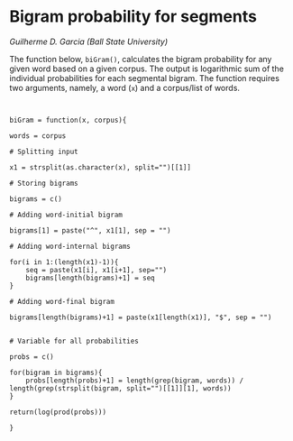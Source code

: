 # Bigram probability for segments

*Guilherme D. Garcia (Ball State University)*

The function below, ```biGram()```, calculates the bigram probability for any given word based on a given corpus. The output is logarithmic sum of the individual probabilities for each segmental bigram. The function requires two arguments, namely, a word (```x```) and a corpus/list of words. 


```{r}


biGram = function(x, corpus){

words = corpus

# Splitting input

x1 = strsplit(as.character(x), split="")[[1]]

# Storing bigrams

bigrams = c()

# Adding word-initial bigram

bigrams[1] = paste("^", x1[1], sep = "")

# Adding word-internal bigrams

for(i in 1:(length(x1)-1)){
	seq = paste(x1[i], x1[i+1], sep="")
	bigrams[length(bigrams)+1] = seq
}

# Adding word-final bigram

bigrams[length(bigrams)+1] = paste(x1[length(x1)], "$", sep = "")


# Variable for all probabilities

probs = c()

for(bigram in bigrams){
	probs[length(probs)+1] = length(grep(bigram, words)) / length(grep(strsplit(bigram, split="")[[1]][1], words))
}

return(log(prod(probs)))

}
```
